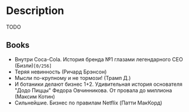 # Description

TODO


## Books

- Внутри Coca-Cola. История бренда №1 глазами легендарного СЕО (Бизли)`[0/256]`
- Теряя невинность (Ричард Брэнсон)
- Мысли по-крупному и не тормози! (Трамп Д.)
- И ботаники делают бизнес 1+2. Удивительная история основателя "Додо Пиццы" Федора Овчинникова. От провала до миллиона (Максим Котин)
- Сильнейшие. Бизнес по правилам Netflix (Патти МакКорд)

